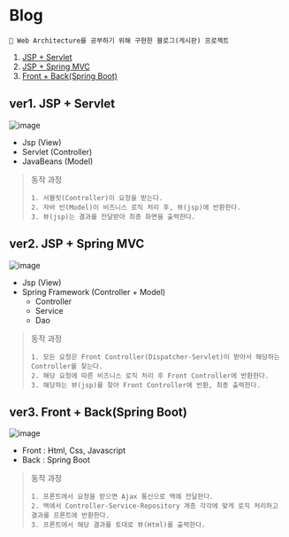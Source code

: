 # Blog

<aside>
  
    📝 Web Architecture를 공부하기 위해 구현한 블로그(게시판) 프로젝트

</aside>

  1. [JSP + Servlet](#ver1-jsp--servlet)
  2. [JSP + Spring MVC](#ver2-jsp--spring-mvc)
  3. [Front + Back(Spring Boot)](#ver3-front--backspring-boot)


## ver1. JSP + Servlet

![image](https://user-images.githubusercontent.com/77563814/191008015-aa4aa778-db29-4446-b2e1-84c033afc29f.png)
- Jsp (View)
- Servlet (Controller)
- JavaBeans (Model)

> 동작 과정
> 
>     1. 서블릿(Controller)이 요청을 받는다. 
>     2. 자바 빈(Model)이 비즈니스 로직 처리 후, 뷰(jsp)에 반환한다. 
>     3. 뷰(jsp)는 결과를 전달받아 최종 화면을 출력한다.


## ver2. JSP + Spring MVC
![image](https://user-images.githubusercontent.com/77563814/191008032-658714c5-b4be-400a-a482-0629ff788af0.png)
- Jsp (View)
- Spring Framework (Controller + Model)
    - Controller
    - Service
    - Dao

> 동작 과정
> 
>     1. 모든 요청은 Front Controller(Dispatcher-Servlet)이 받아서 해당하는 Controller를 찾는다. 
>     2. 해당 요청에 따른 비즈니스 로직 처리 후 Front Controller에 반환한다.
>     3. 해당하는 뷰(jsp)를 찾아 Front Controller에 반환, 최종 출력한다.



## ver3. Front + Back(Spring Boot)
![image](https://user-images.githubusercontent.com/77563814/191008041-991b8d92-a3b1-48e0-b686-6869213c6358.png)
- Front : Html, Css, Javascript
- Back : Spring Boot

> 동작 과정
> 
>     1. 프론트에서 요청을 받으면 Ajax 통신으로 백에 전달한다. 
>     2. 백에서 Controller-Service-Repository 계층 각각에 맞게 로직 처리하고 결과를 프론트에 반환한다.
>     3. 프론트에서 해당 결과를 토대로 뷰(Html)를 출력한다.

